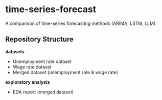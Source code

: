 # time-series-forecast
A comparison of time-series forecasting methods (ARIMA, LSTM, LLM). 

## Repository Structure
**datasets**
- Unemployment rate dataset
- Wage rate dataset
- Merged dataset (unemployment rate & wage rate)

**exploratory analysis**
- EDA report (merged dataset)

